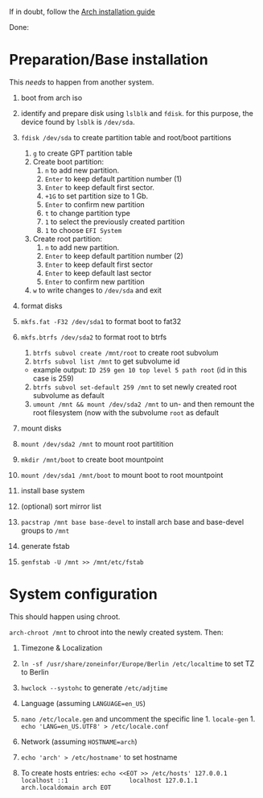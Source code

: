 If in doubt, follow the [Arch installation guide](https://wiki.archlinux.org/index.php/Installation_guide)

Done:

# Preparation/Base installation
This _needs_ to happen from another system.

1. boot from arch iso
1. identify and prepare disk using `lslblk` and `fdisk`. for this purpose, the device found by `lsblk` is `/dev/sda`.
  1. `fdisk /dev/sda` to create partition table and root/boot partitions
		1. `g` to create GPT partition table
		1. Create boot partition:
			1. `n` to add new partition.
			1. `Enter` to keep default partition number (1)
			1. `Enter` to keep default first sector.
			1. `+1G` to set partition size to 1 Gb.
			1. `Enter` to confirm new partition
			1. `t` to change partition type
			1. `1` to select the previously created partition
			1. `1` to choose `EFI System`
		1. Create root partition:
			1. `n` to add new partition.
			1. `Enter` to keep default partition number (2)
			1. `Enter` to keep default first sector
			1. `Enter` to keep default last sector
			1. `Enter` to confirm new partition
		1. `w` to write changes to `/dev/sda` and exit
2. format disks
 1. `mkfs.fat -F32 /dev/sda1` to format boot to fat32
 1. `mkfs.btrfs /dev/sda2` to format root to btrfs
	 1. `btrfs subvol create /mnt/root` to create root subvolum
	 1. `btrfs subvol list /mnt` to get subvolume id
	   * example output: `ID 259 gen 10 top level 5 path root` (id in this case is 259)
	 2. `btrfs subvol set-default 259 /mnt` to set newly created root subvolume as default
	 3. `umount /mnt && mount /dev/sda2 /mnt` to un- and then remount the root filesystem (now with the subvolume `root` as default

3. mount disks
 1. `mount /dev/sda2 /mnt` to mount root partitition
 1. `mkdir /mnt/boot` to create boot mountpoint
 1. `mount /dev/sda1 /mnt/boot` to mount boot to root mountpoint

4. install base system
 1. (optional) sort mirror list
 1. `pacstrap /mnt base base-devel` to install arch base and base-devel groups to `/mnt`

5. generate fstab
 1. `genfstab -U /mnt >> /mnt/etc/fstab`

# System configuration
This should happen using chroot.

`arch-chroot /mnt` to chroot into the newly created system. Then:

1. Timezone & Localization
 1. `ln -sf /usr/share/zoneinfor/Europe/Berlin /etc/localtime` to set TZ to Berlin
 1. `hwclock --systohc` to generate `/etc/adjtime`
 1. Language (assuming `LANGUAGE=en_US`)
  1. `nano /etc/locale.gen` and uncomment the specific line
	1. `locale-gen`
	1. `echo 'LANG=en_US.UTF8' > /etc/locale.conf`

2. Network (assuming `HOSTNAME=arch`)
 1. `echo 'arch' > /etc/hostname'` to set hostname
 2. To create hosts entries:
		`echo <<EOT >> /etc/hosts'
		127.0.0.1		localhost
		::1					localhost
		127.0.1.1		arch.localdomain arch
		EOT` 
